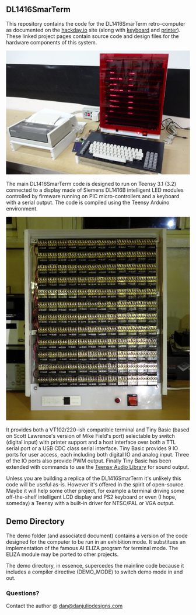## DL1416SmarTerm

This repository contains the code for the DL1416SmarTerm retro-computer as documented on the [hackday.io](https://hackaday.io/project/17983-dl1416smarterm-led-computerterminal) site (along with [keyboard](https://hackaday.io/project/12796-almost-pre-historic-computer-keyboard-lives-again) and [printer](https://hackaday.io/project/18140-serial-to-parallel-printer-interface)).  These linked project pages contain source code and design files for the hardware components of this system.

![DL1416SmarTerm](pictures/dl1416st_system.png)

The main DL1416SmarTerm code is designed to run on Teensy 3.1 (3.2) connected to a display made of Siemens DL1416B intelligent LED modules controlled by firmware running on PIC micro-controllers and a keyboard with a serial output.  The code is compiled using the Teensy Arduino
environment.

![Array of displays](pictures/dl1416st_displays.png)

It provides both a VT102/220-ish compatible terminal and Tiny Basic (based on Scott Lawrence's version of Mike Field's port) selectable by switch (digital input) with printer support and a host interface over both a TTL serial port or a USB CDC class serial interface.  Tiny Basic provides 9 IO ports for user access, each including both digital IO and analog input.  Three of the IO ports also provide PWM output.  Finally Tiny Basic has been extended with commands to use the [Teensy Audio Library](https://www.pjrc.com/teensy/td_libs_Audio.html) for sound output.

Unless you are building a replica of the DL1416SmarTerm it's unlikely this code will be useful as-is.  However it's offered in the spirit of open-source.  Maybe it will help some other project, for example a terminal driving some off-the-shelf intelligent LCD display and PS2 keyboard or even (I hope, someday) a Teensy with a built-in driver
for NTSC/PAL or VGA output.

## Demo Directory

The demo folder (and associated document) contains a version of the code designed for the computer to be run in an exhibition mode.  It substitues an implementation of the famous AI ELIZA program for terminal mode. The ELIZA module may be ported to other projects.

The demo directory, in essence, supercedes the mainline code because it includes a compiler directive (DEMO_MODE) to switch demo mode in and out.

### Questions?

Contact the author @ dan@danjuliodesigns.com
